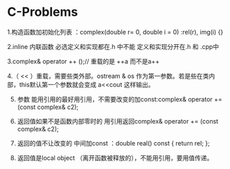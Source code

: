 # C-Problems

1.构造函数加初始化列表 ：complex(double r= 0, double i = 0) :rel(r), img(i) {}

2.inline 内联函数 必选定义和实现都在.h 中不能 定义和实现分开在.h 和 .cpp中

3.complex& operator ++ ();// 重载的是 ++a 而不是a++

4.（ << ）重载，需要些类外部。ostream & os 作为第一参数。若是些在类内部，this默认第一个参数就会变成 a<<cout 这样输出。

5. 参数 能用引用的最好用引用，不需要改变的加const:complex& operator += (const complex& c2);

6. 返回值如果不是函数内部零时的 用引用返回complex& operator += (const complex& c2);

7. 返回的值不让改变的 中间加const ：double real() const { return rel; };

8. 返回值是local object （离开函数被释放的），不能用引用，要用值传递。
